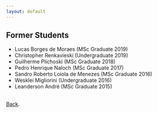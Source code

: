 ```yaml
---
layout: default
---
```


## Former Students

<ul>

<li>Lucas Borges de Moraes (MSc Graduate 2019)</li>
<li>Christopher Renkavieski (Undergraduate 2019)</li>
<li>Guilherme Plichoski (MSc Graduate 2018)</li>
<li>Pedro Henrique Naloch (MSc Graduate 2017)</li>
<li>Sandro Roberto Loiola de Menezes (MSc Graduate 2016)</li>
<li>Wesklei Migliorini (Undergraduate 2016)</li>
<li>Leanderson André (MSc Graduate 2015)</li>

</ul>

<br>
<a href="https://labicom-udesc.github.io/" target="" rel="noopener">Back</a>.
